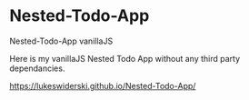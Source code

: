# Nested-Todo-App
Nested-Todo-App vanillaJS

Here is my vanillaJS Nested Todo App without any third party dependancies.  

https://lukeswiderski.github.io/Nested-Todo-App/
